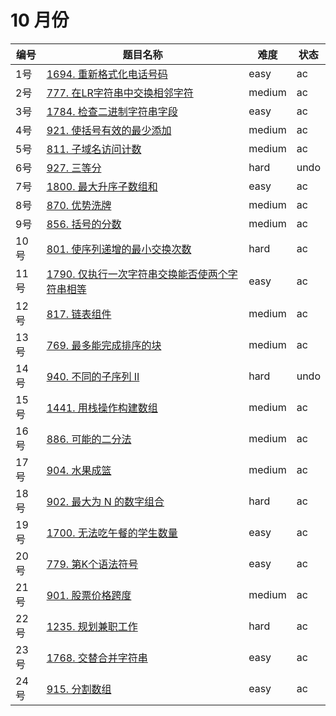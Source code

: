 # 10 月份

**编号**|**题目名称**|**难度**|**状态**
--------|------------|--------|--------
1号|[1694. 重新格式化电话号码](./第1题%201694.%20重新格式化电话号码)|easy|ac
2号|[777. 在LR字符串中交换相邻字符](./第2题%20777.%20在LR字符串中交换相邻字符)|medium|ac
3号|[1784. 检查二进制字符串字段](./第3题%201784.%20检查二进制字符串字段)|easy|ac
4号|[921. 使括号有效的最少添加](./第4题%20921.%20使括号有效的最少添加)|medium|ac
5号|[811. 子域名访问计数](./第5题%20811.%20子域名访问计数)|medium|ac
6号|[927. 三等分](./第6题%20927.%20三等分)|hard|undo
7号|[1800. 最大升序子数组和](./第7题%201800.%20最大升序子数组和)|easy|ac
8号|[870. 优势洗牌](./第8题%20870.%20优势洗牌)|medium|ac
9号|[856. 括号的分数](./第9题%20856.%20括号的分数)|medium|ac
10号|[801. 使序列递增的最小交换次数](./第10题%20801.%20使序列递增的最小交换次数)|hard|ac
11号|[1790. 仅执行一次字符串交换能否使两个字符串相等](./第11题%201790.%20仅执行一次字符串交换能否使两个字符串相等)|easy|ac
12号|[817. 链表组件](./第12题%20817.%20链表组件)|medium|ac
13号|[769. 最多能完成排序的块](./第13题%20769.%20最多能完成排序的块)|medium|ac
14号|[940. 不同的子序列 II](./第14题%20940.%20不同的子序列%20II)|hard|undo
15号|[1441. 用栈操作构建数组](./第15题%201441.%20用栈操作构建数组)|medium|ac
16号|[886. 可能的二分法](./第16题%20886.%20可能的二分法)|medium|ac
17号|[904. 水果成篮](./第17题%20904.%20水果成篮)|medium|ac
18号|[902. 最大为 N 的数字组合](./第18题%20902.%20最大为%20N%20的数字组合)|hard|ac
19号|[1700. 无法吃午餐的学生数量](./第19题%201700.%20无法吃午餐的学生数量)|easy|ac
20号|[779. 第K个语法符号](./第20题%20779.%20第K个语法符号)|easy|ac
21号|[901. 股票价格跨度](./第21题%20901.%20股票价格跨度)|medium|ac
22号|[1235. 规划兼职工作](./第22题%201235.%20规划兼职工作)|hard|ac
23号|[1768. 交替合并字符串](./第23题%201768.%20交替合并字符串)|easy|ac
24号|[915. 分割数组](./第24题%20915.%20分割数组)|easy|ac
